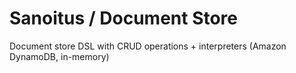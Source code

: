 # Sanoitus / Document Store

Document store DSL with CRUD operations + interpreters (Amazon DynamoDB, in-memory)
